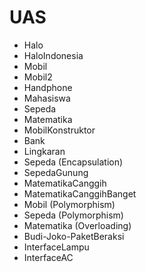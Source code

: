 # UAS

- Halo
- HaloIndonesia
- Mobil
- Mobil2
- Handphone
- Mahasiswa
- Sepeda
- Matematika
- MobilKonstruktor
- Bank
- Lingkaran
- Sepeda (Encapsulation)
- SepedaGunung
- MatematikaCanggih
- MatematikaCanggihBanget
- Mobil (Polymorphism)
- Sepeda (Polymorphism)
- Matematika (Overloading)
- Budi-Joko-PaketBeraksi
- InterfaceLampu
- InterfaceAC




























